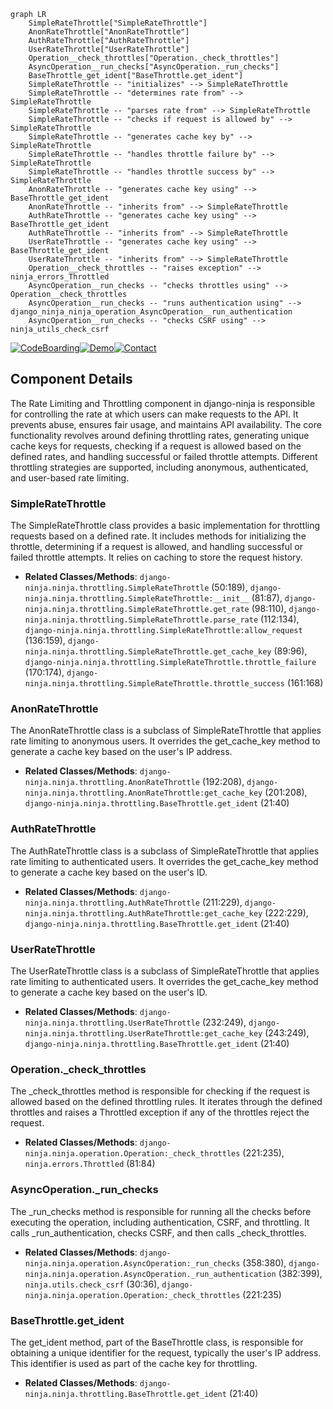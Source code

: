 ```mermaid
graph LR
    SimpleRateThrottle["SimpleRateThrottle"]
    AnonRateThrottle["AnonRateThrottle"]
    AuthRateThrottle["AuthRateThrottle"]
    UserRateThrottle["UserRateThrottle"]
    Operation__check_throttles["Operation._check_throttles"]
    AsyncOperation__run_checks["AsyncOperation._run_checks"]
    BaseThrottle_get_ident["BaseThrottle.get_ident"]
    SimpleRateThrottle -- "initializes" --> SimpleRateThrottle
    SimpleRateThrottle -- "determines rate from" --> SimpleRateThrottle
    SimpleRateThrottle -- "parses rate from" --> SimpleRateThrottle
    SimpleRateThrottle -- "checks if request is allowed by" --> SimpleRateThrottle
    SimpleRateThrottle -- "generates cache key by" --> SimpleRateThrottle
    SimpleRateThrottle -- "handles throttle failure by" --> SimpleRateThrottle
    SimpleRateThrottle -- "handles throttle success by" --> SimpleRateThrottle
    AnonRateThrottle -- "generates cache key using" --> BaseThrottle_get_ident
    AnonRateThrottle -- "inherits from" --> SimpleRateThrottle
    AuthRateThrottle -- "generates cache key using" --> BaseThrottle_get_ident
    AuthRateThrottle -- "inherits from" --> SimpleRateThrottle
    UserRateThrottle -- "generates cache key using" --> BaseThrottle_get_ident
    UserRateThrottle -- "inherits from" --> SimpleRateThrottle
    Operation__check_throttles -- "raises exception" --> ninja_errors_Throttled
    AsyncOperation__run_checks -- "checks throttles using" --> Operation__check_throttles
    AsyncOperation__run_checks -- "runs authentication using" --> django_ninja_ninja_operation_AsyncOperation__run_authentication
    AsyncOperation__run_checks -- "checks CSRF using" --> ninja_utils_check_csrf
```
[![CodeBoarding](https://img.shields.io/badge/Generated%20by-CodeBoarding-9cf?style=flat-square)](https://github.com/CodeBoarding/GeneratedOnBoardings)[![Demo](https://img.shields.io/badge/Try%20our-Demo-blue?style=flat-square)](https://www.codeboarding.org/demo)[![Contact](https://img.shields.io/badge/Contact%20us%20-%20codeboarding@gmail.com-lightgrey?style=flat-square)](mailto:codeboarding@gmail.com)

## Component Details

The Rate Limiting and Throttling component in django-ninja is responsible for controlling the rate at which users can make requests to the API. It prevents abuse, ensures fair usage, and maintains API availability. The core functionality revolves around defining throttling rates, generating unique cache keys for requests, checking if a request is allowed based on the defined rates, and handling successful or failed throttle attempts. Different throttling strategies are supported, including anonymous, authenticated, and user-based rate limiting.

### SimpleRateThrottle
The SimpleRateThrottle class provides a basic implementation for throttling requests based on a defined rate. It includes methods for initializing the throttle, determining if a request is allowed, and handling successful or failed throttle attempts. It relies on caching to store the request history.
- **Related Classes/Methods**: `django-ninja.ninja.throttling.SimpleRateThrottle` (50:189), `django-ninja.ninja.throttling.SimpleRateThrottle:__init__` (81:87), `django-ninja.ninja.throttling.SimpleRateThrottle.get_rate` (98:110), `django-ninja.ninja.throttling.SimpleRateThrottle.parse_rate` (112:134), `django-ninja.ninja.throttling.SimpleRateThrottle:allow_request` (136:159), `django-ninja.ninja.throttling.SimpleRateThrottle.get_cache_key` (89:96), `django-ninja.ninja.throttling.SimpleRateThrottle.throttle_failure` (170:174), `django-ninja.ninja.throttling.SimpleRateThrottle.throttle_success` (161:168)

### AnonRateThrottle
The AnonRateThrottle class is a subclass of SimpleRateThrottle that applies rate limiting to anonymous users. It overrides the get_cache_key method to generate a cache key based on the user's IP address.
- **Related Classes/Methods**: `django-ninja.ninja.throttling.AnonRateThrottle` (192:208), `django-ninja.ninja.throttling.AnonRateThrottle:get_cache_key` (201:208), `django-ninja.ninja.throttling.BaseThrottle.get_ident` (21:40)

### AuthRateThrottle
The AuthRateThrottle class is a subclass of SimpleRateThrottle that applies rate limiting to authenticated users. It overrides the get_cache_key method to generate a cache key based on the user's ID.
- **Related Classes/Methods**: `django-ninja.ninja.throttling.AuthRateThrottle` (211:229), `django-ninja.ninja.throttling.AuthRateThrottle:get_cache_key` (222:229), `django-ninja.ninja.throttling.BaseThrottle.get_ident` (21:40)

### UserRateThrottle
The UserRateThrottle class is a subclass of SimpleRateThrottle that applies rate limiting to authenticated users. It overrides the get_cache_key method to generate a cache key based on the user's ID.
- **Related Classes/Methods**: `django-ninja.ninja.throttling.UserRateThrottle` (232:249), `django-ninja.ninja.throttling.UserRateThrottle:get_cache_key` (243:249), `django-ninja.ninja.throttling.BaseThrottle.get_ident` (21:40)

### Operation._check_throttles
The _check_throttles method is responsible for checking if the request is allowed based on the defined throttling rules. It iterates through the defined throttles and raises a Throttled exception if any of the throttles reject the request.
- **Related Classes/Methods**: `django-ninja.ninja.operation.Operation:_check_throttles` (221:235), `ninja.errors.Throttled` (81:84)

### AsyncOperation._run_checks
The _run_checks method is responsible for running all the checks before executing the operation, including authentication, CSRF, and throttling. It calls _run_authentication, checks CSRF, and then calls _check_throttles.
- **Related Classes/Methods**: `django-ninja.ninja.operation.AsyncOperation:_run_checks` (358:380), `django-ninja.ninja.operation.AsyncOperation._run_authentication` (382:399), `ninja.utils.check_csrf` (30:36), `django-ninja.ninja.operation.Operation:_check_throttles` (221:235)

### BaseThrottle.get_ident
The get_ident method, part of the BaseThrottle class, is responsible for obtaining a unique identifier for the request, typically the user's IP address. This identifier is used as part of the cache key for throttling.
- **Related Classes/Methods**: `django-ninja.ninja.throttling.BaseThrottle.get_ident` (21:40)